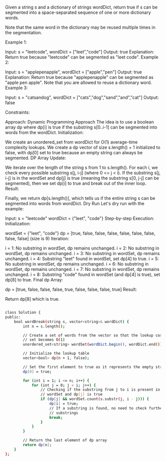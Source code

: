 Given a string s and a dictionary of strings wordDict, return true if s can be segmented into a space-separated sequence of one or more dictionary words.

Note that the same word in the dictionary may be reused multiple times in the segmentation.

 

Example 1:

Input: s = "leetcode", wordDict = ["leet","code"]
Output: true
Explanation: Return true because "leetcode" can be segmented as "leet code".
Example 2:

Input: s = "applepenapple", wordDict = ["apple","pen"]
Output: true
Explanation: Return true because "applepenapple" can be segmented as "apple pen apple".
Note that you are allowed to reuse a dictionary word.
Example 3:

Input: s = "catsandog", wordDict = ["cats","dog","sand","and","cat"]
Output: false
 

Constraints:


Approach:
Dynamic Programming Approach
The idea is to use a boolean array dp where dp[i] is true if the substring s[0..i-1] can be segmented into words from the wordDict.
Initialization:

We create an unordered_set from wordDict for O(1) average-time complexity lookups.
We create a dp vector of size s.length() + 1 initialized to false, with dp[0] set to true because an empty string can always be segmented.
DP Array Update:

We iterate over the length of the string s from 1 to s.length().
For each i, we check every possible substring s[j, i-j] (where 0 <= j < i).
If the substring s[j, i-j] is in the wordSet and dp[j] is true (meaning the substring s[0, j-j] can be segmented), then we set dp[i] to true and break out of the inner loop.
Result:

Finally, we return dp[s.length()], which tells us if the entire string s can be segmented into words from wordDict.
Dry Run
Let's dry run with the example:

Input:
s = "leetcode"
wordDict = {"leet", "code"}
Step-by-step Execution:
Initialization:

wordSet = {"leet", "code"}
dp = [true, false, false, false, false, false, false, false, false] (size is 9)
Iteration:

i = 1: No substring in wordSet, dp remains unchanged.
i = 2: No substring in wordSet, dp remains unchanged.
i = 3: No substring in wordSet, dp remains unchanged.
i = 4: Substring "leet" found in wordSet, set dp[4] to true.
i = 5: No substring in wordSet, dp remains unchanged.
i = 6: No substring in wordSet, dp remains unchanged.
i = 7: No substring in wordSet, dp remains unchanged.
i = 8: Substring "code" found in wordSet (and dp[4] is true), set dp[8] to true.
Final dp Array:

dp = [true, false, false, false, true, false, false, false, true]
Result:

Return dp[8] which is true.
```bash

class Solution {
public:
    bool wordBreak(string s, vector<string>& wordDict) {
        int n = s.length();

        // Create a set of words from the vector so that the lookup cost in the
        // set becomes O(1)
        unordered_set<string> wordSet(wordDict.begin(), wordDict.end());

        // Initialize the lookup table
        vector<bool> dp(n + 1, false);

        // Set the first element to true as it represents the empty string
        dp[0] = true;

        for (int i = 1; i <= n; i++) {
            for (int j = 0; j < i; j++) {
                // Checking if the substring from j to i is present in the
                // wordSet and dp[j] is true
                if (dp[j] && wordSet.count(s.substr(j, i - j))) {
                    dp[i] = true;
                    // If a substring is found, no need to check further smaller
                    // substrings
                    break;
                }
            }
        }

        // Return the last element of dp array
        return dp[n];
    }
};


